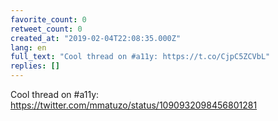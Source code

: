 ```yaml
---
favorite_count: 0
retweet_count: 0
created_at: "2019-02-04T22:08:35.000Z"
lang: en
full_text: "Cool thread on #a11y: https://t.co/CjpC5ZCVbL"
replies: []
---
```


Cool thread on #a11y: <https://twitter.com/mmatuzo/status/1090932098456801281>
